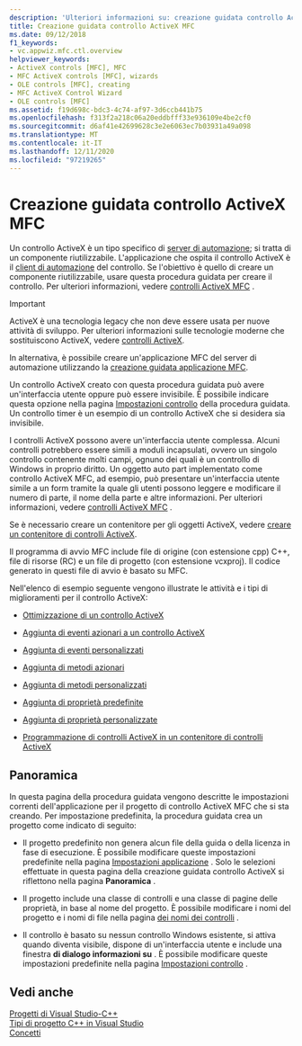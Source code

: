 ```yaml
---
description: 'Ulteriori informazioni su: creazione guidata controllo ActiveX MFC'
title: Creazione guidata controllo ActiveX MFC
ms.date: 09/12/2018
f1_keywords:
- vc.appwiz.mfc.ctl.overview
helpviewer_keywords:
- ActiveX controls [MFC], MFC
- MFC ActiveX controls [MFC], wizards
- OLE controls [MFC], creating
- MFC ActiveX Control Wizard
- OLE controls [MFC]
ms.assetid: f19d698c-bdc3-4c74-af97-3d6ccb441b75
ms.openlocfilehash: f313f2a218c06a20eddbfff33e936109e4be2cf0
ms.sourcegitcommit: d6af41e42699628c3e2e6063ec7b03931a49a098
ms.translationtype: MT
ms.contentlocale: it-IT
ms.lasthandoff: 12/11/2020
ms.locfileid: "97219265"
---
```

# <a name="mfc-activex-control-wizard"></a>Creazione guidata controllo ActiveX MFC

Un controllo ActiveX è un tipo specifico di [server di automazione](../../mfc/automation-servers.md); si tratta di un componente riutilizzabile. L'applicazione che ospita il controllo ActiveX è il [client di automazione](../../mfc/automation-clients.md) del controllo. Se l'obiettivo è quello di creare un componente riutilizzabile, usare questa procedura guidata per creare il controllo. Per ulteriori informazioni, vedere [controlli ActiveX MFC](../../mfc/mfc-activex-controls.md) .

>[!IMPORTANT]
> ActiveX è una tecnologia legacy che non deve essere usata per nuove attività di sviluppo. Per ulteriori informazioni sulle tecnologie moderne che sostituiscono ActiveX, vedere [controlli ActiveX](../activex-controls.md).

In alternativa, è possibile creare un'applicazione MFC del server di automazione utilizzando la [creazione guidata applicazione MFC](../../mfc/reference/mfc-application-wizard.md).

Un controllo ActiveX creato con questa procedura guidata può avere un'interfaccia utente oppure può essere invisibile. È possibile indicare questa opzione nella pagina [Impostazioni controllo](../../mfc/reference/control-settings-mfc-activex-control-wizard.md) della procedura guidata. Un controllo timer è un esempio di un controllo ActiveX che si desidera sia invisibile.

I controlli ActiveX possono avere un'interfaccia utente complessa. Alcuni controlli potrebbero essere simili a moduli incapsulati, ovvero un singolo controllo contenente molti campi, ognuno dei quali è un controllo di Windows in proprio diritto. Un oggetto auto part implementato come controllo ActiveX MFC, ad esempio, può presentare un'interfaccia utente simile a un form tramite la quale gli utenti possono leggere e modificare il numero di parte, il nome della parte e altre informazioni. Per ulteriori informazioni, vedere [controlli ActiveX MFC](../../mfc/mfc-activex-controls.md) .

Se è necessario creare un contenitore per gli oggetti ActiveX, vedere [creare un contenitore di controlli ActiveX](../../mfc/reference/creating-an-mfc-activex-control-container.md).

Il programma di avvio MFC include file di origine (con estensione cpp) C++, file di risorse (RC) e un file di progetto (con estensione vcxproj). Il codice generato in questi file di avvio è basato su MFC.

Nell'elenco di esempio seguente vengono illustrate le attività e i tipi di miglioramenti per il controllo ActiveX:

- [Ottimizzazione di un controllo ActiveX](../../mfc/mfc-activex-controls-optimization.md)

- [Aggiunta di eventi azionari a un controllo ActiveX](../../mfc/mfc-activex-controls-adding-stock-events-to-an-activex-control.md)

- [Aggiunta di eventi personalizzati](../../mfc/mfc-activex-controls-adding-custom-events.md)

- [Aggiunta di metodi azionari](../../mfc/mfc-activex-controls-adding-stock-methods.md)

- [Aggiunta di metodi personalizzati](../../mfc/mfc-activex-controls-adding-custom-methods.md)

- [Aggiunta di proprietà predefinite](../../mfc/mfc-activex-controls-adding-stock-properties.md)

- [Aggiunta di proprietà personalizzate](../../mfc/mfc-activex-controls-adding-custom-properties.md)

- [Programmazione di controlli ActiveX in un contenitore di controlli ActiveX](../../mfc/programming-activex-controls-in-a-activex-control-container.md)

## <a name="overview"></a>Panoramica

In questa pagina della procedura guidata vengono descritte le impostazioni correnti dell'applicazione per il progetto di controllo ActiveX MFC che si sta creando. Per impostazione predefinita, la procedura guidata crea un progetto come indicato di seguito:

- Il progetto predefinito non genera alcun file della guida o della licenza in fase di esecuzione. È possibile modificare queste impostazioni predefinite nella pagina [Impostazioni applicazione](../../mfc/reference/application-settings-mfc-activex-control-wizard.md) . Solo le selezioni effettuate in questa pagina della creazione guidata controllo ActiveX si riflettono nella pagina **Panoramica** .

- Il progetto include una classe di controlli e una classe di pagine delle proprietà, in base al nome del progetto. È possibile modificare i nomi del progetto e i nomi di file nella pagina [dei nomi dei controlli](../../mfc/reference/control-names-mfc-activex-control-wizard.md) .

- Il controllo è basato su nessun controllo Windows esistente, si attiva quando diventa visibile, dispone di un'interfaccia utente e include una finestra **di dialogo informazioni su** . È possibile modificare queste impostazioni predefinite nella pagina [Impostazioni controllo](../../mfc/reference/control-settings-mfc-activex-control-wizard.md) .

## <a name="see-also"></a>Vedi anche

[Progetti di Visual Studio-C++](../../build/creating-and-managing-visual-cpp-projects.md)<br/>
[Tipi di progetto C++ in Visual Studio](../../build/reference/visual-cpp-project-types.md)<br/>
[Concetti](../../atl/active-template-library-atl-concepts.md)

